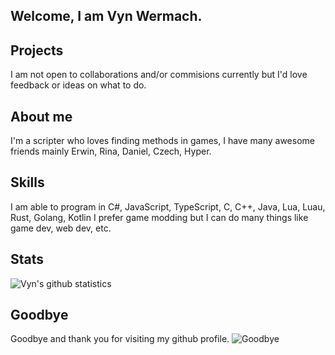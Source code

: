 ## Welcome, I am Vyn Wermach.   
## Projects 
I am not open to collaborations and/or commisions currently but I'd love feedback or ideas on what to do.

## About me
I'm a scripter who loves finding methods in games, I have many awesome friends mainly Erwin, Rina, Daniel, Czech, Hyper. 

## Skills
I am able to program in C#, JavaScript, TypeScript, C, C++, Java, Lua, Luau, Rust, Golang, Kotlin
I prefer game modding but I can do many things like game dev, web dev, etc.

## Stats
![Vyn's github statistics](https://github-readme-stats.vercel.app/api?username=xProtos&theme=radical&show_icons=true)

## Goodbye
Goodbye and thank you for visiting my github profile. 
![Goodbye](https://camo.githubusercontent.com/5cfa94c248d252dde7d743cbe23bf028a0366c77677dc9159c5c06d319ead67e/68747470733a2f2f6d65646961312e74656e6f722e636f6d2f696d616765732f66346533653838653131613466396539303835396231336331633366343766392f74656e6f722e6769663f6974656d69643d3137303736333533)
